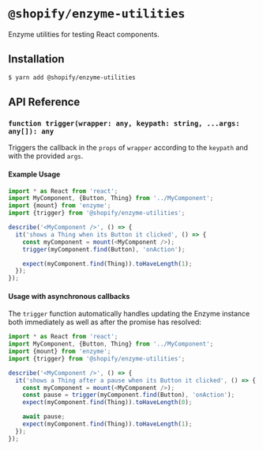 # `@shopify/enzyme-utilities`

Enzyme utilities for testing React components.

## Installation

```bash
$ yarn add @shopify/enzyme-utilities
```

## API Reference

### `function trigger(wrapper: any, keypath: string, ...args: any[]): any`

Triggers the callback in the `props` of `wrapper` according to the `keypath` and with the provided `args`.

#### Example Usage

```typescript
import * as React from 'react';
import MyComponent, {Button, Thing} from '../MyComponent';
import {mount} from 'enzyme';
import {trigger} from '@shopify/enzyme-utilities';

describe('<MyComponent />', () => {
  it('shows a Thing when its Button it clicked', () => {
    const myComponent = mount(<MyComponent />);
    trigger(myComponent.find(Button), 'onAction');

    expect(myComponent.find(Thing)).toHaveLength(1);
  });
});
```

#### Usage with asynchronous callbacks

The `trigger` function automatically handles updating the Enzyme instance both immediately as well as after the promise has resolved:

```typescript
import * as React from 'react';
import MyComponent, {Button, Thing} from '../MyComponent';
import {mount} from 'enzyme';
import {trigger} from '@shopify/enzyme-utilities';

describe('<MyComponent />', () => {
  it('shows a Thing after a pause when its Button it clicked', () => {
    const myComponent = mount(<MyComponent />);
    const pause = trigger(myComponent.find(Button), 'onAction');
    expect(myComponent.find(Thing)).toHaveLength(0);

    await pause;
    expect(myComponent.find(Thing)).toHaveLength(1);
  });
});
```
